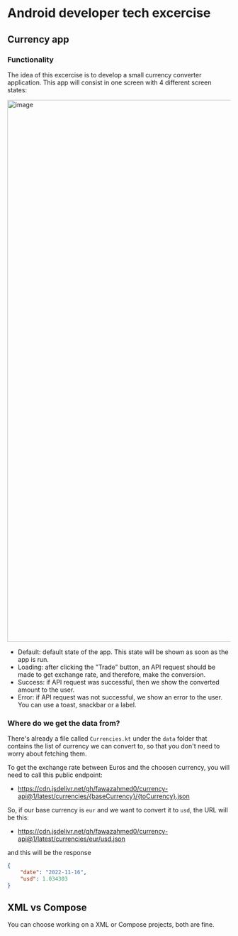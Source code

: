# Android developer tech excercise

## Currency app

### Functionality

The idea of this excercise is to develop a small currency converter application. This app will consist in one screen with 4 different screen states:

<img width="1221" alt="image" src="https://user-images.githubusercontent.com/13813905/202261187-d2fd894f-ddb6-4d26-aeea-1cda181c231a.png">

* Default: default state of the app. This state will be shown as soon as the app is run.
* Loading: after clicking the "Trade" button, an API request should be made to get exchange rate, and therefore, make the conversion.
* Success: if API request was successful, then we show the converted amount to the user.
* Error: if API request was not successful, we show an error to the user. You can use a toast, snackbar or a label.

### Where do we get the data from?

There's already a file called `Currencies.kt` under the `data` folder that contains the list of currency we can convert to, so that you don't need to worry about fetching them.

To get the exchange rate between Euros and the choosen currency, you will need to call this public endpoint: 
* https://cdn.jsdelivr.net/gh/fawazahmed0/currency-api@1/latest/currencies/{baseCurrency}/{toCurrency}.json

So, if our base currency is `eur` and we want to convert it to `usd`, the URL will be this:
* https://cdn.jsdelivr.net/gh/fawazahmed0/currency-api@1/latest/currencies/eur/usd.json

and this will be the response

```json
{
    "date": "2022-11-16",
    "usd": 1.034303
}
```

## XML vs Compose

You can choose working on a XML or Compose projects, both are fine.

